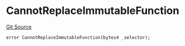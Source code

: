 # CannotReplaceImmutableFunction
[Git Source](https://github.com/thrackle-io/tron/blob/35220e3468902ae927d760ed6963ae4507446c20/src/protocol/economic/ruleProcessor/RuleProcessorDiamondLib.sol)


```solidity
error CannotReplaceImmutableFunction(bytes4 _selector);
```

